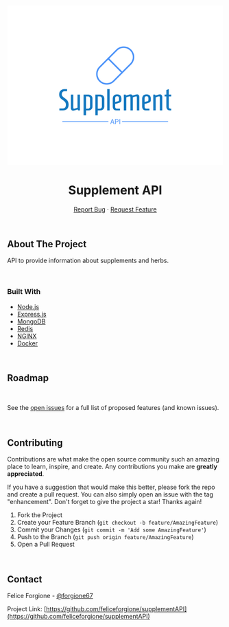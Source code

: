 <div id="top"></div>
<!-- PROJECT LOGO -->
<div align="center">
<img src="logo.svg" alt="Logo">

  <h1 align="center">Supplement API</h1>

  <p align="center"> 
    <a href="https://github.com/feliceforgione/supplementAPI/issues">Report Bug</a>
    ·
    <a href="https://github.com/feliceforgione/supplementAPI/issues">Request Feature</a>
  </p>
</div>

<!-- ABOUT THE PROJECT -->
<br>

## About The Project

API to provide information about supplements and herbs.

<br>

### Built With

- [Node.js](https://nodejs.org/en/)
- [Express.js](https://expressjs.com/)
- [MongoDB](https://www.mongodb.com/)
- [Redis](https://redis.io/)
- [NGINX](https://www.nginx.com/)
- [Docker](https://www.docker.com/)

<br>

<!-- ROADMAP -->

## Roadmap

<br>

See the [open issues](https://github.com/feliceforgione/supplementAPI/issues) for a full list of proposed features (and known issues).

<br>

<!-- CONTRIBUTING -->

## Contributing

Contributions are what make the open source community such an amazing place to learn, inspire, and create. Any contributions you make are **greatly appreciated**.

If you have a suggestion that would make this better, please fork the repo and create a pull request. You can also simply open an issue with the tag "enhancement".
Don't forget to give the project a star! Thanks again!

1. Fork the Project
2. Create your Feature Branch (`git checkout -b feature/AmazingFeature`)
3. Commit your Changes (`git commit -m 'Add some AmazingFeature'`)
4. Push to the Branch (`git push origin feature/AmazingFeature`)
5. Open a Pull Request

<br>
<!-- CONTACT -->

## Contact

Felice Forgione - [@forgione67](https://twitter.com/forgione67)

Project Link: [https://github.com/feliceforgione/supplementAPI](https://github.com/feliceforgione/supplementAPI)
